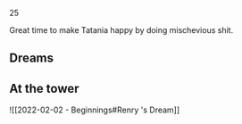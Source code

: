 25

Great time to make Tatania happy by doing mischevious shit.

## Dreams

## At the tower

![[2022-02-02 - Beginnings#Renry 's Dream]]

